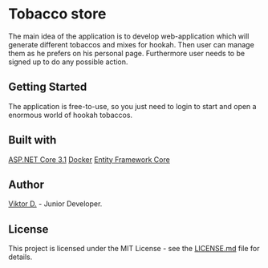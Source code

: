 # Tobacco store
The main idea of the application is to develop web-application which will generate different tobaccos and mixes for hookah. Then user can manage them as he prefers on his personal page. Furthermore user needs to be signed up to do any possible action.
## Getting Started
The application is free-to-use, so you just need to login to start and open a enormous world of hookah tobaccos.
## Built with
[ASP.NET Core 3.1](https://docs.microsoft.com/en-us/aspnet/core/?view=aspnetcore-3.1)
[Docker](https://www.docker.com)
[Entity Framework Core](https://docs.microsoft.com/en-us/ef/core/)
## Author
[Viktor D.](https://admiring-northcutt-353fff.netlify.app) - Junior Developer.
## License
This project is licensed under the MIT License - see the [LICENSE.md](https://github.com/teachmeskills-dotnet/TMS-DotNet02-Denisov/blob/master/LICENSE) file for details.

